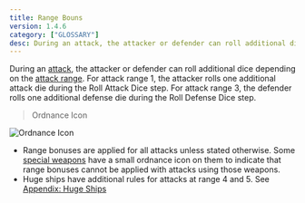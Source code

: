 ```yaml
---
title: Range Bouns
version: 1.4.6
category: ["GLOSSARY"]
desc: During an attack, the attacker or defender can roll additional dice depending on the attack range.
---
```


During an [attack](/rules/Attack), the attacker or defender can roll additional dice depending on the [attack range](/rules/Attack_Range). For attack range 1, the attacker rolls one additional attack die during the Roll Attack Dice step. For attack range 3, the defender rolls one additional defense die during the Roll Defense Dice step.

> Ordnance Icon

![Ordnance Icon](Ordnance_Icon.webp)

- Range bonuses are applied for all attacks unless stated otherwise. Some [special weapons](/rules/Special_Weapons) have a small ordnance icon on them to indicate that range bonuses cannot be applied with attacks using those weapons.
- Huge ships have additional rules for attacks at range 4 and 5. See [Appendix: Huge Ships](/rules/Huge_Ships)
